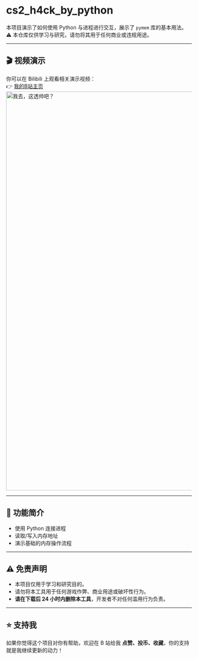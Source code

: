 # cs2_h4ck_by_python

本项目演示了如何使用 Python 与进程进行交互，展示了 `pymem` 库的基本用法。  
⚠️ 本仓库仅供学习与研究，请勿将其用于任何商业或违规用途。

---

## 🎬 视频演示
你可以在 Bilibili 上观看相关演示视频：  
👉 [我的B站主页](审核还没过。。。)
<img width="1920" height="1080" alt="我去，这透帅吧？" src="https://github.com/user-attachments/assets/18527118-ff0d-4d3a-b846-12126a2e4970" />

---

## 📂 功能简介
- 使用 Python 连接进程  
- 读取/写入内存地址  
- 演示基础的内存操作流程  

---

## ⚠️ 免责声明
- 本项目仅用于学习和研究目的。  
- 请勿将本工具用于任何游戏作弊、商业用途或破坏性行为。  
- **请在下载后 24 小时内删除本工具**，开发者不对任何滥用行为负责。  

---

## ⭐ 支持我
如果你觉得这个项目对你有帮助，欢迎在 B 站给我 **点赞、投币、收藏**，你的支持就是我继续更新的动力！

